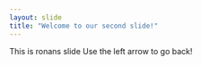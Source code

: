 ```yaml
---
layout: slide
title: "Welcome to our second slide!"
---
```

This is ronans slide
Use the left arrow to go back!
